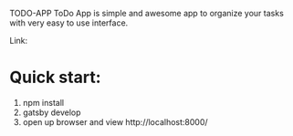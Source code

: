 
TODO-APP
ToDo App is simple and awesome app to organize your tasks with very easy to use interface.

Link: 

# Quick start:
1. npm install
2. gatsby develop
3. open up browser and view http://localhost:8000/
